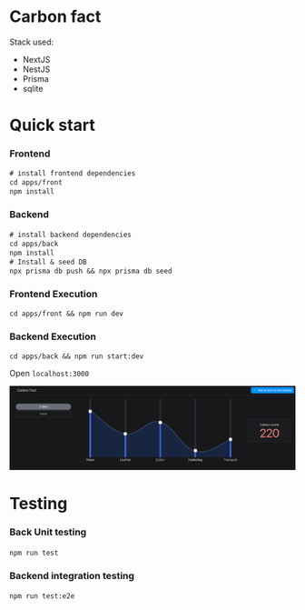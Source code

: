 # Carbon fact

Stack used:

- NextJS
- NestJS
- Prisma
- sqlite

# Quick start

### Frontend

```
# install frontend dependencies
cd apps/front
npm install
```

### Backend

```
# install backend dependencies
cd apps/back
npm install
# Install & seed DB
npx prisma db push && npx prisma db seed
```

### Frontend Execution

```
cd apps/front && npm run dev
```

### Backend Execution

```
cd apps/back && npm run start:dev
```

Open `localhost:3000`

![testImage](./SCR-20230910-trpq.png)

# Testing

### Back Unit testing

`npm run test`

### Backend integration testing

`npm run test:e2e`
